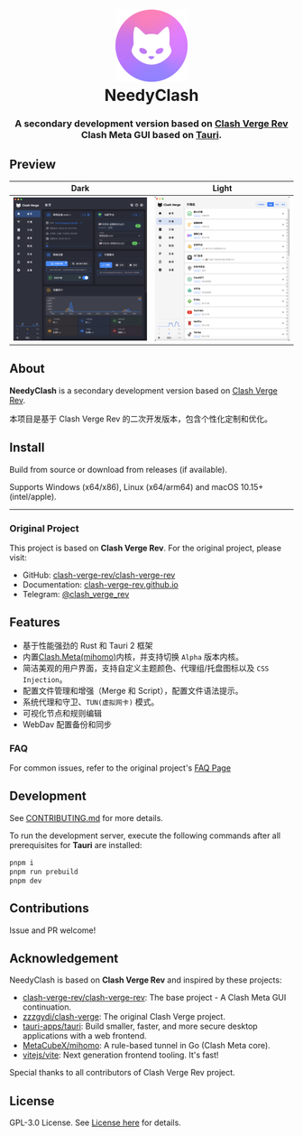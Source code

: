 <h1 align="center">
  <img src="./src-tauri/icons/icon.png" alt="NeedyClash" width="128" />
  <br>
  NeedyClash
  <br>
</h1>

<h3 align="center">
A secondary development version based on <a href="https://github.com/clash-verge-rev/clash-verge-rev">Clash Verge Rev</a>
<br>
Clash Meta GUI based on <a href="https://github.com/tauri-apps/tauri">Tauri</a>.
</h3>

## Preview

| Dark                             | Light                             |
| -------------------------------- | --------------------------------- |
| ![预览](./docs/preview_dark.png) | ![预览](./docs/preview_light.png) |

## About

**NeedyClash** is a secondary development version based on [Clash Verge Rev](https://github.com/clash-verge-rev/clash-verge-rev).

本项目是基于 Clash Verge Rev 的二次开发版本，包含个性化定制和优化。

## Install

Build from source or download from releases (if available).

Supports Windows (x64/x86), Linux (x64/arm64) and macOS 10.15+ (intel/apple).

---

### Original Project

This project is based on **Clash Verge Rev**. For the original project, please visit:
- GitHub: [clash-verge-rev/clash-verge-rev](https://github.com/clash-verge-rev/clash-verge-rev)
- Documentation: [clash-verge-rev.github.io](https://clash-verge-rev.github.io/)
- Telegram: [@clash_verge_rev](https://t.me/clash_verge_re)

## Features

- 基于性能强劲的 Rust 和 Tauri 2 框架
- 内置[Clash.Meta(mihomo)](https://github.com/MetaCubeX/mihomo)内核，并支持切换 `Alpha` 版本内核。
- 简洁美观的用户界面，支持自定义主题颜色、代理组/托盘图标以及 `CSS Injection`。
- 配置文件管理和增强（Merge 和 Script），配置文件语法提示。
- 系统代理和守卫、`TUN(虚拟网卡)` 模式。
- 可视化节点和规则编辑
- WebDav 配置备份和同步

### FAQ

For common issues, refer to the original project's [FAQ Page](https://clash-verge-rev.github.io/faq/windows.html)

## Development

See [CONTRIBUTING.md](./CONTRIBUTING.md) for more details.

To run the development server, execute the following commands after all prerequisites for **Tauri** are installed:

```shell
pnpm i
pnpm run prebuild
pnpm dev
```

## Contributions

Issue and PR welcome!

## Acknowledgement

NeedyClash is based on **Clash Verge Rev** and inspired by these projects:

- [clash-verge-rev/clash-verge-rev](https://github.com/clash-verge-rev/clash-verge-rev): The base project - A Clash Meta GUI continuation.
- [zzzgydi/clash-verge](https://github.com/zzzgydi/clash-verge): The original Clash Verge project.
- [tauri-apps/tauri](https://github.com/tauri-apps/tauri): Build smaller, faster, and more secure desktop applications with a web frontend.
- [MetaCubeX/mihomo](https://github.com/MetaCubeX/mihomo): A rule-based tunnel in Go (Clash Meta core).
- [vitejs/vite](https://github.com/vitejs/vite): Next generation frontend tooling. It's fast!

Special thanks to all contributors of Clash Verge Rev project.

## License

GPL-3.0 License. See [License here](./LICENSE) for details.
